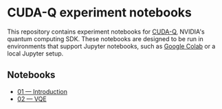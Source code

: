 # CUDA-Q experiment notebooks

This repository contains experiment notebooks for [CUDA-Q](https://developer.nvidia.com/cuda-quantum-sdk), NVIDIA's quantum computing SDK. These notebooks are designed to be run in environments that support Jupyter notebooks, such as [Google Colab](https://colab.research.google.com/) or a local Jupyter setup.

## Notebooks

* [01 — Introduction](notebooks/01_introduction.ipynb)
* [02 — VQE](notebooks/02_vqe.ipynb)
